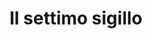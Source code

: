 ---
layout: post
title: Il settimo sigillo
director: Ingmar Bergman
year: 1957
cover: https://images.mubicdn.net/images/film/173/cache-47562-1558111471/image-w1280.jpg
imdb_id: tt0050976
---